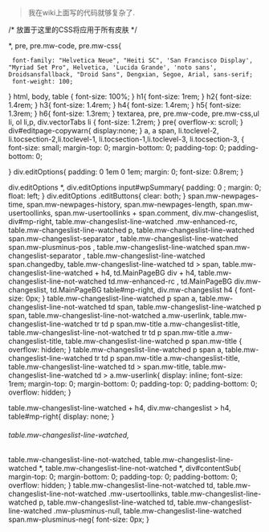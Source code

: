 > 我在wiki上面写的代码就够复杂了.

/* 放置于这里的CSS将应用于所有皮肤 */

*, pre,  pre.mw-code, pre.mw-css{

     font-family: "Helvetica Neue", "Heiti SC", 'San Francisco Display', "Myriad Set Pro", Helvetica, 'Lucida Grande', 'noto sans', Droidsansfallback, "Droid Sans", Dengxian, Segoe, Arial, sans-serif;
     font-weight: 100;
 }
 html,
 body,
 table {
   font-size: 100%;
 }
h1{
font-size: 1rem;
}
h2{
font-size: 1.4rem;
}
h3{
font-size: 1.4rem;
}
h4{
font-size: 1.4rem;
}
h5{
font-size: 1.3rem;
}
h6{
font-size: 1.3rem;
}
textarea, pre,  pre.mw-code, pre.mw-css,ul li, ol li,p, div.vectorTabs li {
font-size: 1.2rem;
}
pre{
  overflow-x: scroll;
}
div#editpage-copywarn{
display:none;
}
a, a span, li.toclevel-2, li.tocsection-2,li.toclevel-1, li.tocsection-1,li.toclevel-3, li.tocsection-3, {
font-size: small;
margin-top: 0;
margin-bottom: 0;
padding-top: 0;
padding-bottom: 0;

}
div.editOptions{
padding: 0 1em 0 1em;
margin: 0;
font-size: 0.8rem;
}

div.editOptions *, div.editOptions  input#wpSummary{
padding: 0 ;
margin: 0;
float: left;
}
div.editOptions .editButtons{
clear: both;
}
span.mw-newpages-time, span.mw-newpages-history, span.mw-newpages-length, span.mw-usertoollinks, span.mw-usertoollinks + span.comment, div.mw-changeslist, div#mp-right,  table.mw-changeslist-line-watched .mw-enhanced-rc, table.mw-changeslist-line-watched  p,
table.mw-changeslist-line-watched span.mw-changeslist-separator , table.mw-changeslist-line-watched span.mw-plusminus-pos , table.mw-changeslist-line-watched span.mw-changeslist-separator , table.mw-changeslist-line-watched span.changedby, table.mw-changeslist-line-watched td > span,
table.mw-changeslist-line-watched + h4,
td.MainPageBG div + h4,
table.mw-changeslist-line-not-watched td.mw-enhanced-rc ,
td.MainPageBG div.mw-changeslist,
td.MainPageBG table#mp-right,
div.mw-changeslist h4
{
  font-size: 0px;
}
table.mw-changeslist-line-watched  p span a,
table.mw-changeslist-line-not-watched td span,
table.mw-changeslist-line-watched  p span,
table.mw-changeslist-line-not-watched a.mw-userlink,
table.mw-changeslist-line-watched tr td p  span.mw-title a.mw-changeslist-title,
table.mw-changeslist-line-not-watched tr td p span.mw-title a.mw-changeslist-title,
table.mw-changeslist-line-watched p span.mw-title
{
  overflow: hidden;
}
table.mw-changeslist-line-watched p span a,
table.mw-changeslist-line-watched tr td p span.mw-title a.mw-changeslist-title,
table.mw-changeslist-line-watched td > span.mw-title,
table.mw-changeslist-line-watched td > a.mw-userlink{
  display: inline;
  font-size: 1rem;
  margin-top: 0;
  margin-bottom: 0;
  padding-top: 0;
  padding-bottom: 0;
  overflow: hidden;
}

table.mw-changeslist-line-watched + h4,
div.mw-changeslist > h4,
table#mp-right{
  display: none;
}

###### table.mw-changeslist-line-watched,

table.mw-changeslist-line-not-watched,
table.mw-changeslist-line-watched *,
table.mw-changeslist-line-not-watched *,
div#contentSub{
  margin-top: 0;
  margin-bottom: 0;
  padding-top: 0;
  padding-bottom: 0;
  overflow: hidden;
}
table.mw-changeslist-line-not-watched td,
table.mw-changeslist-line-not-watched .mw-usertoollinks,
table.mw-changeslist-line-watched  p,
table.mw-changeslist-line-watched td,
table.mw-changeslist-line-watched .mw-plusminus-null,
table.mw-changeslist-line-watched  span.mw-plusminus-neg{
  font-size: 0px;
}